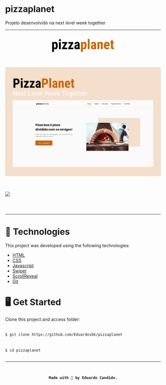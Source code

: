 # pizzaplanet
Projeto desenvolvido na next level week together
<hr>

<h2 align="center">
<img align="center" width="200px" src="https://github.com/Eduardosbk/pizzaplanet/blob/main/pizzaplanetlogo.png">
</h2><br>

<img align="center" width="1920px" src="https://github.com/Eduardosbk/pizzaplanet/blob/main/pizza.png"><br>

<h1>
  <img src="https://github.com/Eduardosbk/pizzaplanet/blob/main/pizza.gif">
</h1><br><hr>

<h1>🧪 Technologies</h1>
<p>This project was developed using the following technologies:</p>
<ul>
  <li><a href="https://devdocs.io/html/">HTML</a></li>
  <li><a href="https://devdocs.io/css/">CSS</a></li>
  <li><a href="https://developer.mozilla.org/en-US/docs/Web/JavaScript">Javascript</a></li>
  <li><a href="https://swiperjs.com/">Swiper</a></li>
  <li><a href="https://scrollrevealjs.org/">ScrollReveal</a></li>
  <li><a href="https://git-scm.com/">Git</a></li>
</ul>
<h1>🖥 Get Started</h1>
<p>Clone this project and access folder:</p>
<code>
$ git clone https://github.com/Eduardosbk/pizzaplanet
</code>
<br>
<code>
$ cd pizzaplanet

<hr>
<h4 align="center">Made with 💜 by Eduardo Candido.</h4>

